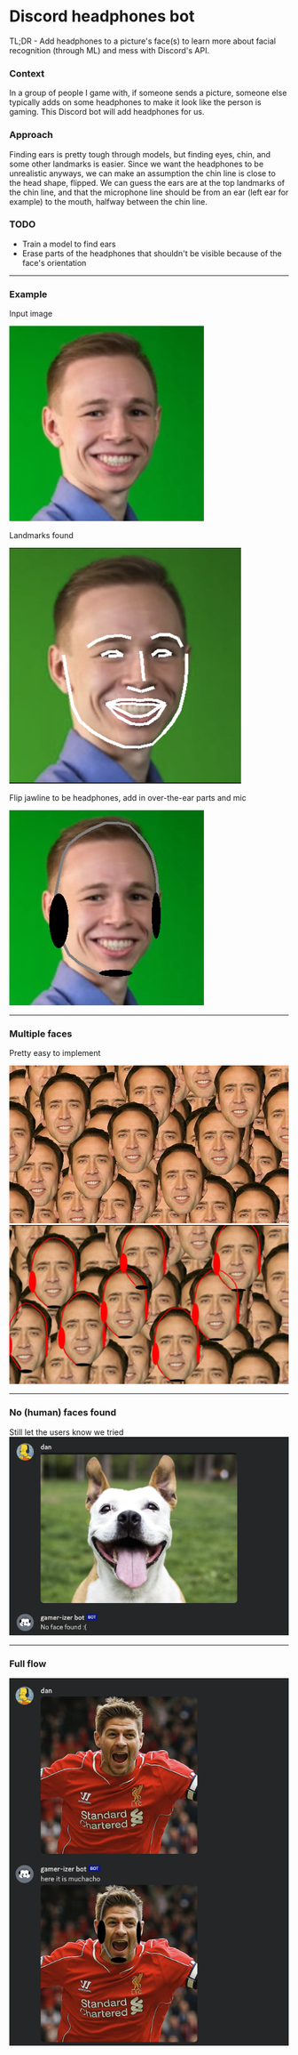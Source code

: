 # Discord headphones bot
TL;DR - Add headphones to a picture's face(s) to learn more about facial recognition (through ML) and mess with Discord's API.

### Context
In a group of people I game with, if someone sends a picture, someone else typically adds on some headphones to make it look like the person is gaming. This Discord bot will add headphones for us.

### Approach
Finding ears is pretty tough through models, but finding eyes, chin, and some other landmarks is easier. Since we want the headphones to be unrealistic anyways, we can make an assumption the chin line is close to the head shape, flipped. We can guess the ears are at the top landmarks of the chin line, and that the microphone line should be from an ear (left ear for example) to the mouth, halfway between the chin line.

### TODO
- Train a model to find ears
- Erase parts of the headphones that shouldn't be visible because of the face's orientation

---
### Example
Input image

![](landmarks-0.png)

Landmarks found

![](landmarks-1.png)

Flip jawline to be headphones, add in over-the-ear parts and mic

![](landmarks-2.png)

---
### Multiple faces

Pretty easy to implement

![](multiple-faces-0.png)
![](multiple-faces-1.png)

---
### No (human) faces found
Still let the users know we tried
![](no-face.png)

---
### Full flow
![](full-flow.png)

